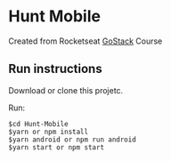 # Hunt Mobile
Created from Rocketseat [GoStack](https://rocketseat.com.br/bootcamp) Course

## Run instructions
Download or clone this projetc.

Run:

```
$cd Hunt-Mobile
$yarn or npm install
$yarn android or npm run android
$yarn start or npm start
```

